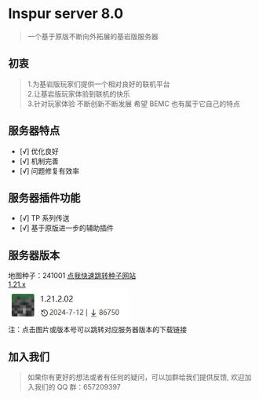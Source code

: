 # Inspur server 8.0

> 一个基于原版不断向外拓展的基岩版服务器

## 初衷

> 1.为基岩版玩家们提供一个相对良好的联机平台<br>2.让基岩版玩家体验到联机的快乐<br>3.针对玩家体验 不断创新不断发展 希望 BEMC 也有属于它自己的特点

## 服务器特点

- [√] 优化良好
- [√] 机制完善
- [√] 问题修复有效率

## 服务器插件功能

- [√] TP 系列传送
- [√] 基于原版进一步的辅助插件

## 服务器版本

地图种子：241001
[点我快速跳转种子网站](https://www.chunkbase.com/apps/seed-map#seed=241001&platform=bedrock_1_21&dimension=overworld&x=0&z=0&zoom=0.5)<br/>
[1.21.x](https://mc.minebbs.com/version/409)<br/>
[![alt text](/public/版本.png)](https://mc.minebbs.com/version/409)<br/>
注：点击图片或版本号可以跳转对应服务器版本的下载链接

## 加入我们

> 如果你有更好的想法或者有任何的疑问，可以加群给我们提供反馈, 欢迎加入我们的 QQ 群：657209397
